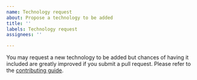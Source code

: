```yaml
---
name: Technology request
about: Propose a technology to be added
title: ''
labels: Technology request
assignees: ''

---
```


You may request a new technology to be added but chances of having it included are greatly improved if you submit a pull request. Please refer to the [contributing guide](https://github.com/AliasIO/wappalyzer/blob/master/CONTRIBUTING.md).
